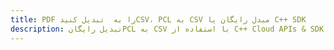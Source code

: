 ---title: PDF را به  تبدیل کنیدCSV، PCL به CSV مبدل رایگان یا C++ SDKdescription: تبدیل رایگانPCL به CSV با استفاده از C++ Cloud APIs & SDK همچنین اسناد PDF را در Cloud ایجاد، ویرایش و رندر کنید.---